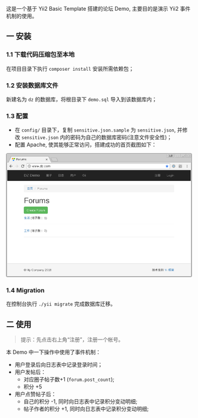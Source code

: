 这是一个基于 Yii2 Basic Template 搭建的论坛 Demo, 主要目的是演示 Yii2 事件机制的使用。

## 一 安装

### 1.1 下载代码压缩包至本地

在项目目录下执行 `composer install` 安装所需依赖包；

### 1.2 安装数据库文件
   
新建名为 `dz` 的数据库，将根目录下 `demo.sql` 导入到该数据库内；

### 1.3 配置

- 在 `config/` 目录下，复制 `sensitive.json.sample` 为 `sensitive.json`, 并修改 `sensitive.json` 内的密码为自己的数据库密码(注意文件安全性)；
- 配置 Apache, 使其能够正常访问，搭建成功的首页截图如下：

![Screenshot](screenshot.png)

### 1.4 Migration

在控制台执行 `./yii migrate` 完成数据库迁移。

## 二 使用

> 提示：先点击右上角“注册”，注册一个帐号。

本 Demo 中一下操作中使用了事件机制：

- 用户登录后向日志表中记录登录时间；
- 用户发帖后：
    - 对应圈子帖子数+1 (`forum.post_count`);
    - 积分 +5
- 用户点赞帖子后：
    - 自己的积分 -1, 同时向日志表中记录积分变动明细;
    - 帖子作者的积分 +1, 同时向日志表中记录积分变动明细;
